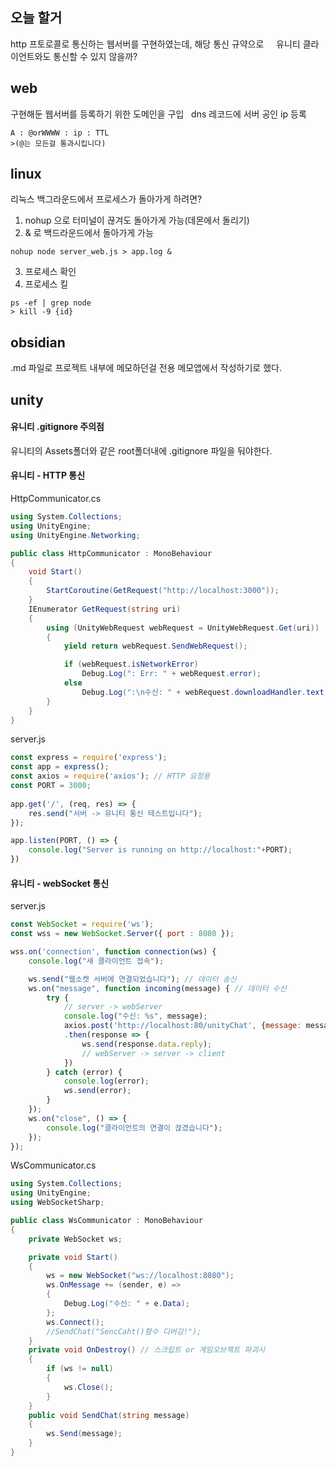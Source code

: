 ## 오늘 할거

http 프토로콜로 통신하는 웹서버를 구현하였는데, 해당 통신 규약으로    
유니티 클라이언트와도 통신할 수 있지 않을까?

## web

구현해둔 웹서버를 등록하기 위한 도메인을 구입  
dns 레코드에 서버 공인 ip 등록
```
A : @orWWWW : ip : TTL  
>(@는 모든걸 통과시킵니다)
```
## linux
리눅스 백그라운드에서 프로세스가 돌아가게 하려면?
1. nohup 으로 터미널이 끊겨도 돌아가게 가능(데몬에서 돌리기)    
2. & 로 백드라운드에서 돌아가게 가능    
```
nohup node server_web.js > app.log &  
```
3. 프로세스 확인
4. 프로세스 킬
```
ps -ef | grep node
> kill -9 {id}   
```
## obsidian

.md 파일로 프로젝트 내부에 메모하던걸 전용 메모앱에서 작성하기로 했다.

## unity
#### 유니티 .gitignore 주의점
유니티의 Assets폴더와 같은 root폴더내에 .gitignore 파일을 둬야한다.
#### 유니티 - HTTP 통신
HttpCommunicator.cs
```c#
using System.Collections;
using UnityEngine;
using UnityEngine.Networking;

public class HttpCommunicator : MonoBehaviour
{
    void Start()
    {
        StartCoroutine(GetRequest("http://localhost:3000"));
    }
    IEnumerator GetRequest(string uri)
    {
        using (UnityWebRequest webRequest = UnityWebRequest.Get(uri))
        {
            yield return webRequest.SendWebRequest();

            if (webRequest.isNetworkError)
                Debug.Log(": Err: " + webRequest.error);
            else
                Debug.Log(":\n수신: " + webRequest.downloadHandler.text);
        }
    }
}
```

server.js
```js
const express = require('express');
const app = express();
const axios = require('axios'); // HTTP 요청용
const PORT = 3000;
 
app.get('/', (req, res) => {
    res.send("서버 -> 유니티 통신 테스트입니다");
});

app.listen(PORT, () => {
    console.log("Server is running on http://localhost:"+PORT);
})
```

#### 유니티 - webSocket 통신
server.js
```js
const WebSocket = require('ws');
const wss = new WebSocket.Server({ port : 8080 });

wss.on('connection', function connection(ws) {
    console.log("새 클라이언트 접속");

    ws.send("웹소켓 서버에 연결되었습니다"); // 데이터 송신
    ws.on("message", function incoming(message) { // 데이터 수신     
        try {
	        // server -> webServer
	        console.log("수신: %s", message);
            axios.post('http://localhost:80/unityChat', {message: message})
            .then(response => {         
                ws.send(response.data.reply); 
                // webServer -> server -> client
            })
        } catch (error) {
            console.log(error);
            ws.send(error);
        }
    });
    ws.on("close", () => {
        console.log("클라이언트의 연결이 끊겼습니다");
    });
});
```

WsCommunicator.cs
```c#
using System.Collections;
using UnityEngine;
using WebSocketSharp;

public class WsCommunicator : MonoBehaviour
{
    private WebSocket ws;

    private void Start()
    {
        ws = new WebSocket("ws://localhost:8080");
        ws.OnMessage += (sender, e) =>
        {
            Debug.Log("수신: " + e.Data);
        };
        ws.Connect();
        //SendChat("SencCaht()함수 디버깅!");
    }
    private void OnDestroy() // 스크립트 or 게임오브젝트 파괴시
    {
        if (ws != null)
        {
            ws.Close();
        }
    }
    public void SendChat(string message)
    {
        ws.Send(message);
    }
}
```
